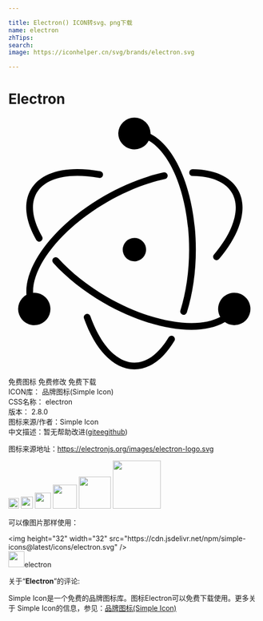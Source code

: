 ```yaml
---

title: Electron() ICON转svg、png下载
name: electron
zhTips: 
search: 
image: https://iconhelper.cn/svg/brands/electron.svg

---
```


# Electron  <small style="font-size: 60%;font-weight: 100"></small>

<div id="svg" class="svg-wrap">
<svg xmlns="http://www.w3.org/2000/svg" role="img" viewBox="0 0 24 24"><title>Electron icon</title><path d="M2.648 11.678c-1.038-1.81-1.249-3.504-.511-4.781.988-1.712 3.468-2.31 6.604-1.739a.322.322 0 1 1-.115.633c-2.9-.528-5.111.005-5.932 1.428-.605 1.047-.423 2.509.512 4.14a.322.322 0 1 1-.558.32zm14.92-6.069c1.835.024 3.156.596 3.751 1.626.82 1.419.18 3.595-1.718 5.837a.322.322 0 1 0 .49.416c2.054-2.426 2.771-4.866 1.785-6.575-.726-1.257-2.26-1.92-4.299-1.947a.322.322 0 1 0-.008.643zm-1.854 15.239a.322.322 0 0 0-.442.11c-.934 1.553-2.08 2.399-3.26 2.399-1.642 0-3.208-1.647-4.2-4.418a.322.322 0 1 0-.606.217C8.279 22.154 10.036 24 12.01 24c1.44 0 2.773-.982 3.813-2.71a.322.322 0 0 0-.11-.442zm7.356-2.594a1.54 1.54 0 0 1-2.436 1.25c-2.455 1.445-7.146.71-11.56-1.84-1.88-1.085-3.527-2.392-4.795-3.785a.322.322 0 1 1 .476-.433c1.222 1.343 2.817 2.609 4.64 3.661 4.167 2.406 8.553 3.12 10.797 1.906a1.54 1.54 0 1 1 2.878-.759zm-19.062 0a1.54 1.54 0 1 1-2.285-1.345c-.233-2.877 2.79-6.734 7.36-9.372 1.898-1.096 3.874-1.874 5.731-2.271a.322.322 0 0 1 .135.628c-1.79.384-3.703 1.137-5.545 2.2-4.304 2.485-7.148 6.067-7.048 8.627.038-.003.075-.006.113-.006.85 0 1.54.69 1.54 1.54zM10.472 1.54a1.54 1.54 0 0 1 3.078 0c0 .023-.002.045-.003.067 2.549 1.317 4.32 5.81 4.32 11.003 0 2.135-.298 4.184-.854 5.96a.322.322 0 1 1-.614-.192c.536-1.712.825-3.697.825-5.768 0-4.89-1.626-9.095-3.847-10.363a1.538 1.538 0 0 1-2.905-.707zm1.304 9.981a1.114 1.114 0 1 0 .47 2.178 1.114 1.114 0 0 0-.47-2.178z"/></svg>
</div>
<detail full-name='electron'></detail>

<div class="detail-page">
<p>
<span><span class="badge-success badge">免费图标</span> <span class="badge-success badge">免费修改</span>  <span class="badge-success badge">免费下载</span> </span>
<br/>
<span>
ICON库：
<span class="badge-secondary badge">品牌图标(Simple Icon)</span> 
</span>
<br/>
<span>
CSS名称：
<span class="badge-secondary badge">electron</span> 
</span>

<br/>
<span>
版本：
<span class="badge-secondary badge">2.8.0</span> 
</span>
<br/>
<span>图标来源/作者：<span class="badge-light badge">Simple Icon</span></span> 
<br/>
<span class="zh-detail">中文描述：暂无<span class="help-link"><span>帮助改进</span>(<a href="https://gitee.com/liuwave/icon-helper/edit/master/json/brands/electron.json" target="_blank" rel="noopener noreferrer">gitee</a><a href="https://github.com/liuwave/icon-helper/edit/master/json/brands/electron.json" target="_blank" rel="noopener noreferrer">github</a></span>)</span><br/>
</p>
</div><div class="description description alert alert-light"><p>图标来源地址：<a href="https://electronjs.org/images/electron-logo.svg" target="_blank" rel="noopener noreferrer">https://electronjs.org/images/electron-logo.svg</a></p></div>
<div class="alert alert-dark">
<img height="21" width="21" src="https://cdn.jsdelivr.net/npm/simple-icons@latest/icons/electron.svg" />
<img height="24" width="24" src="https://cdn.jsdelivr.net/npm/simple-icons@latest/icons/electron.svg" />
<img height="32" width="32" src="https://cdn.jsdelivr.net/npm/simple-icons@latest/icons/electron.svg" />
<img height="48" width="48" src="https://cdn.jsdelivr.net/npm/simple-icons@latest/icons/electron.svg" />
<img height="64" width="64" src="https://cdn.jsdelivr.net/npm/simple-icons@latest/icons/electron.svg" />
<img height="96" width="96" src="https://cdn.jsdelivr.net/npm/simple-icons@latest/icons/electron.svg" />

</div>
<div>
  <p>可以像图片那样使用：    
  </p>
  <div class="alert alert-primary" style="font-size: 14px">
    &lt;img height="32" width="32" src="https://cdn.jsdelivr.net/npm/simple-icons@latest/icons/electron.svg" /&gt;
    <copy-btn content='<img height="32" width="32" src="https://cdn.jsdelivr.net/npm/simple-icons@latest/icons/electron.svg" />'></copy-btn>
  </div>
  <div class="alert alert-secondary">
    <img height="32" width="32" src="https://cdn.jsdelivr.net/npm/simple-icons@latest/icons/electron.svg" />electron
    <copy-btn content="electron" btn-title="复制图标名称"></copy-btn>
  </div>
</div>
<div class="icon-detail__container">
<p>关于“<b>Electron</b>”的评论:</p>
</div>
<Vssue title="关于“Electron”的评论" />
<div><p>Simple Icon是一个免费的品牌图标库。图标Electron可以免费下载使用。更多关于  Simple Icon的信息，参见：<a target="_blank" href="https://iconhelper.cn/brands.html">品牌图标(Simple Icon)</a>
</p></div>
